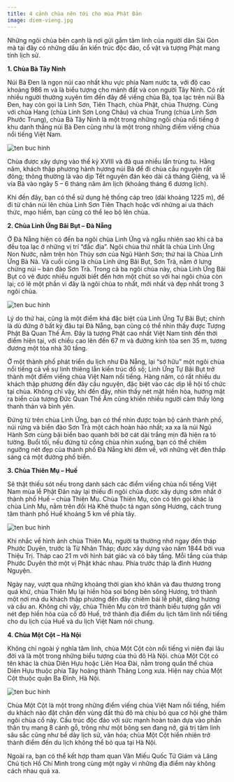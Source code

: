 ```yaml
---
title: 4 cảnh chùa nên tới cho mùa Phật Đản
image: diem-vieng.jpg
---
```


Những ngôi chùa bên cạnh là nơi gửi gắm tâm linh của người dân Sài Gòn mà tại đây có những dấu ấn kiến trúc độc đáo, cổ vật và tượng Phật mang tính lịch sử.

**1. Chùa Bà Tây Ninh**

Núi Bà Đen là ngọn núi cao nhất khu vực phía Nam nước ta, với độ cao khoảng 986 m và là biểu tượng cho mảnh đất và con người Tây Ninh. Có rất nhiều người thường xuyên tìm đến đây để viếng chùa Bà, tọa lạc trên núi Bà Đen, hay còn gọi là Linh Sơn, Tiên Thạch, chùa Phật, chùa Thượng. Cùng với chùa Hang (chùa Linh Sơn Long Châu) và chùa Trung (chùa Linh Sơn Phước Trung), chùa Bà Tây Ninh là một trong những ngôi chùa nổi tiếng ở khu danh thắng núi Bà Đen cũng như là một trong những điểm viếng chùa nổi tiếng Việt Nam.

![ten buc hinh](https://blog.traveloka.com/source/uploads/sites/9/2018/05/diem-vieng-chua-viet-nam-14.jpg "ten buc hinh")

Chùa được xây dựng vào thế kỷ XVIII và đã qua nhiều lần trùng tu. Hằng năm, khách thập phương hành hương núi Bà để đi chùa cầu nguyện rất đông; thông thường là vào dịp Tết nguyên đán kéo dài cả tháng Giêng, và lễ vía Bà vào ngày 5 – 6 tháng năm âm lịch (khoảng tháng 6 dương lịch).

Khi đến đây, bạn có thể sử dụng hệ thống cáp treo (dài khoảng 1225 m), để đi từ chân núi lên chùa Linh Sơn Tiên Thạch hoặc với những ai ưa thách thức, mạo hiểm, bạn cũng có thể leo bộ lên chùa.

**2. Chùa Linh Ứng Bãi Bụt – Đà Nẵng**

Ở Đà Nẵng hiện có đến ba ngôi chùa Linh Ứng và ngẫu nhiên sao khi cả ba đều tọa lạc ở những vị trí “đắc địa”. Ngôi chùa thứ nhất là chùa Linh Ứng Non Nước, nằm trên hòn Thủy sơn của Ngũ Hành Sơn; thứ hai là Chùa Linh Ứng Bà Nà. Và cuối cùng là chùa Linh ứng Bãi Bụt, Sơn Trà, nằm ở lưng chừng núi – bán đảo Sơn Trà. Trong cả ba ngôi chùa này, chùa Linh Ứng Bãi Bụt có vẻ được nhiều người biết đến hơn một chút so với hai ngôi chùa còn lại; có lẽ một phần vì đây là ngôi chùa to nhất, mới nhất và đẹp nhất trong 3 ngôi chùa.

![ten buc hinh](https://blog.traveloka.com/source/uploads/sites/9/2018/05/diem-vieng-chua-viet-nam-17.jpg "ten buc hinh")

Lý do thứ hai, cũng là một điểm khá đặc biệt của Linh Ứng Tự Bãi Bụt; chính là dù đứng ở bất kỳ đâu tại Đà Nẵng, bạn cũng có thể nhìn thấy được Tượng Phật Bà Quan Thế Âm. Đây là tượng Phật cao nhất Việt Nam tính đến thời điểm hiện tại, với chiều cao lên đến 67 m và đường kính tòa sen 35 m, tương đương một tòa nhà 30 tầng.

Ở một thành phố phát triển du lịch như Đà Nẵng, lại “sớ hữu” một ngôi chùa nổi tiếng cả về sự linh thiêng lẫn kiến trúc đồ sộ; Linh Ứng Tự Bãi Bụt trở thành một điểm viếng chùa Việt Nam nổi tiếng. Hàng năm, có rất nhiều du khách thập phương đến đây cầu nguyện, đặc biệt vào các dịp lễ hội tổ chức tại chùa. Không chỉ vậy, khi đến đây, nhìn thấy nét mặt hiền hòa, hướng mặt ra biển của tượng Đức Quan Thế Âm cũng khiến nhiều người cảm thấy lòng thanh thản và bình yên.

Đứng từ trên chùa Linh Ứng, bạn có thể nhìn được toàn bộ cảnh thành phố, núi rừng và biển đảo Sơn Trà một cách hoàn hảo nhất; xa xa là núi Ngũ Hành Sơn cùng bãi biển bao quanh bởi bờ cát dài trắng mịn đã hiện ra tỏ tường. Buổi tối, nếu đứng từ cổng chùa nhìn xuống, bạn có thể chiêm ngưỡng nét đẹp của thành phố Đà Nẵng khi đêm về, với những vệt đèn thắp sáng cả một đường phố biển.

**3. Chùa Thiên Mụ – Huế**

Sẽ thật thiếu sót nếu trong danh sách các điểm viếng chùa nổi tiếng Việt Nam mùa lễ Phật Đản này lại thiếu đi ngôi chùa được xây dựng sớm nhất ở thành phố Huế – chùa Thiên Mụ. Chùa Thiên Mụ, còn có tên gọi khác là chùa Linh Mụ, nằm trên đồi Hà Khê thuộc tả ngạn sông Hương, cách trung tâm thành phố Huế khoảng 5 km về phía tây.

![ten buc hinh](https://blog.traveloka.com/source/uploads/sites/9/2018/05/diem-vieng-chua-viet-nam-43.jpg "ten buc hinh")

Khi nhắc về hình ảnh chùa Thiên Mụ, người ta thường nhớ ngay đến tháp Phước Duyên, trước là Từ Nhân Tháp; được xây dựng vào năm 1844 bởi vua Thiệu Trị. Tháp cao 21 m với hình bát giác và có bảy tầng. Mỗi tầng của tháp Phước Duyên thờ một vị Phật khác nhau. Phía trước tháp là đình Hương Nguyện.

Ngày nay, vượt qua những khoảng thời gian khó khăn và đau thương trong quá khứ, chùa Thiên Mụ lại hiền hòa soi bóng bên sông Hương, trở thành một nơi mà du khách thập phương đến đây chiêm bái lễ phật, dâng hương và cầu an. Không chỉ vậy, chùa Thiên Mụ còn trở thành biểu tượng gắn với nét đẹp hiền hòa của cố đô Huế, trở thành địa điểm du lịch tâm linh nổi tiếng cho du lịch của Huế và du lịch Việt Nam nói chung.

**4. Chùa Một Cột – Hà Nội**

Không chỉ ngoài ý nghĩa tâm linh, chùa Một Cột còn nổi tiếng vì niên đại lâu đời và là một trong những biểu tượng của thủ đô Hà Nội. chùa Một Cột có tên khác là chùa Diên Hựu hoặc Liên Hoa Đài, nằm trong quần thể chùa Diên Hựu thuộc phía Tây hoàng thành Thăng Long xưa. Hiện nay chùa Một Cột thuộc quận Ba Đình, Hà Nội.

![ten buc hinh](https://blog.traveloka.com/source/uploads/sites/9/2018/05/diem-vieng-chua-viet-nam-45.jpg "ten buc hinh")

Chùa Một Cột là một trong những điểm viếng chùa Việt Nam nổi tiếng, hiếm du khách nào đặt chân đến vùng đất thủ đô mà chịu bỏ qua cơ hội ghé thăm ngôi chùa cổ này. Cấu trúc độc đáo với sức mạnh hoàn toàn dựa vào phần thân trụ mang 8 cánh gỗ, trông như một bông sen đang nở, giá trị tâm linh sâu sắc cũng như bề dày lịch sử, văn hóa; chùa Một Cột hiển nhiên trở thành điểm đến du lịch không thể bỏ qua tại Hà Nội.

Ngoài ra, bạn có thể kết hợp tham quan Văn Miếu Quốc Tử Giám và Lăng Chủ tịch Hồ Chí Minh trong cùng một ngày vì những địa điểm này không cách nhau quá xa.




